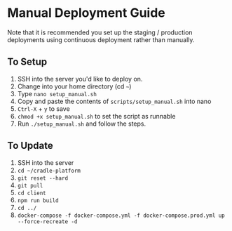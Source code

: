 # Manual Deployment Guide

Note that it is recommended you set up the staging / production deployments using continuous deployment rather than manually.

## To Setup

1. SSH into the server you'd like to deploy on.
2. Change into your home directory (cd `~`)
3. Type `nano setup_manual.sh`
4. Copy and paste the contents of `scripts/setup_manual.sh` into nano
5. `Ctrl-X` + `y` to save
6. `chmod +x setup_manual.sh` to set the script as runnable
7. Run `./setup_manual.sh` and follow the steps.

## To Update

1. SSH into the server
2. `cd ~/cradle-platform`
3. `git reset --hard`
4. `git pull`
5. `cd client`
6. `npm run build`
7. `cd ../`
8. `docker-compose -f docker-compose.yml -f docker-compose.prod.yml up --force-recreate -d`